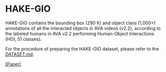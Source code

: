 # HAKE-GIO
HAKE-GIO contains the bounding box (290 K) and object class (1,000+) annotations of all the interacted objects in AVA videos (v2.2), according to the labeled humans in AVA v2.2 performing Human-Object Interactions (HOI, 51 classes). 

For the procedure of preparing the HAKE-GIO dataset, please refer to the [DATASET.md](https://github.com/DirtyHarryLYL/HAKE-AVA/blob/DIO/DATASET.md).

[[Paper]](https://arxiv.org/abs/2211.07501)
